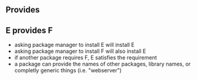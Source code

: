 ## Provides

## E provides F

* asking package manager to install E will install E
* asking package manager to install F will also install E
* if another package requires F, E satisfies the requirement
* a package can provide the names of other packages, library names, or completly generic things (i.e. "webserver")

